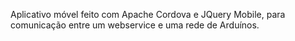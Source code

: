 Aplicativo móvel feito com Apache Cordova e JQuery Mobile, para comunicação entre um webservice e uma rede de Arduínos.
